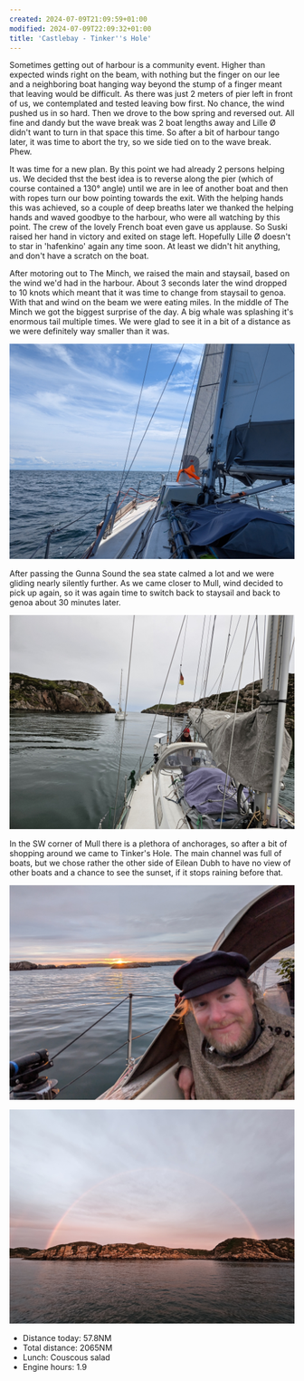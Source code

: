 ```yaml
---
created: 2024-07-09T21:09:59+01:00
modified: 2024-07-09T22:09:32+01:00
title: 'Castlebay - Tinker''s Hole'
---
```


Sometimes getting out of harbour is a community event. Higher than expected winds right on the beam, with nothing but the finger on our lee and a neighboring boat hanging way beyond the stump of a finger meant that leaving would be difficult. As there was just 2 meters of pier left in front of us, we contemplated and tested leaving bow first. No chance,  the wind pushed us in so hard.
Then we drove to the bow spring and reversed out. All fine and dandy but the wave break was 2 boat lengths away and Lille Ø didn't want to turn in that space this time.  So after a bit of harbour tango later, it was time to abort the try, so we side tied on to the wave break. Phew.

It was time for a new plan. By this point we had already 2 persons helping us. We decided thst the best idea is to reverse along the pier (which of course contained a 130° angle) until we are in lee of another boat and then with ropes turn our bow pointing towards the exit.
With the helping hands this was achieved, so a couple of deep breaths later we thanked the helping hands and waved goodbye to the harbour, who were all watching by this point. The crew of the lovely French boat even gave us applause. So Suski raised her hand in victory and exited on stage left. Hopefully Lille Ø doesn't to star in 'hafenkino' again any time soon. At least we didn't hit anything, and don't have a scratch on the boat.

After motoring out to The Minch, we raised the main and staysail, based on the wind we'd had in the harbour. About 3 seconds later the wind dropped to 10 knots which meant that it was time to change from staysail to genoa. With that and wind on the beam we were eating miles. In the middle of The Minch we got the biggest surprise of the day. A big whale was splashing it's enormous tail multiple times. We were glad to see it in a bit of a distance as we were definitely way smaller than it was. 

![Image](../2024/d7bc756a0faeb9b97cbfbe5077315700.jpg) 

After passing the Gunna Sound the sea state calmed a lot and we were gliding nearly silently further. As we came closer to Mull, wind decided to pick up again, so it was again time to switch back to staysail and back to genoa about 30 minutes later. 

![Image](../2024/33635f2a6dc298a628ba4d0ac3ead833.jpg) 

In the SW corner of Mull there is a plethora of anchorages, so after a bit of shopping around we came to Tinker's Hole. The main channel was full of boats, but we chose rather the other side of Eilean Dubh to have no view of other boats and a chance to see the sunset, if it stops raining before that.

![Image](../2024/a7b17e5a238264c5f8c4680af2cb880b.jpg) 

![Image](../2024/0514e23ec032cca2272cfc8485c42363.jpg) 

* Distance today: 57.8NM
* Total distance: 2065NM
* Lunch: Couscous salad
* Engine hours: 1.9
